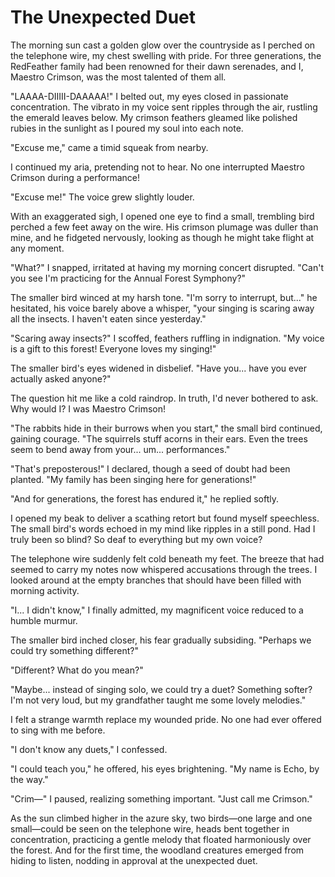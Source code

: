 # The Unexpected Duet

The morning sun cast a golden glow over the countryside as I perched on the telephone wire, my chest swelling with pride. For three generations, the RedFeather family had been renowned for their dawn serenades, and I, Maestro Crimson, was the most talented of them all.

"LAAAA-DIIIII-DAAAAA!" I belted out, my eyes closed in passionate concentration. The vibrato in my voice sent ripples through the air, rustling the emerald leaves below. My crimson feathers gleamed like polished rubies in the sunlight as I poured my soul into each note.

"Excuse me," came a timid squeak from nearby.

I continued my aria, pretending not to hear. No one interrupted Maestro Crimson during a performance!

"Excuse me!" The voice grew slightly louder.

With an exaggerated sigh, I opened one eye to find a small, trembling bird perched a few feet away on the wire. His crimson plumage was duller than mine, and he fidgeted nervously, looking as though he might take flight at any moment.

"What?" I snapped, irritated at having my morning concert disrupted. "Can't you see I'm practicing for the Annual Forest Symphony?"

The smaller bird winced at my harsh tone. "I'm sorry to interrupt, but..." he hesitated, his voice barely above a whisper, "your singing is scaring away all the insects. I haven't eaten since yesterday."

"Scaring away insects?" I scoffed, feathers ruffling in indignation. "My voice is a gift to this forest! Everyone loves my singing!"

The smaller bird's eyes widened in disbelief. "Have you... have you ever actually asked anyone?"

The question hit me like a cold raindrop. In truth, I'd never bothered to ask. Why would I? I was Maestro Crimson!

"The rabbits hide in their burrows when you start," the small bird continued, gaining courage. "The squirrels stuff acorns in their ears. Even the trees seem to bend away from your... um... performances."

"That's preposterous!" I declared, though a seed of doubt had been planted. "My family has been singing here for generations!"

"And for generations, the forest has endured it," he replied softly.

I opened my beak to deliver a scathing retort but found myself speechless. The small bird's words echoed in my mind like ripples in a still pond. Had I truly been so blind? So deaf to everything but my own voice?

The telephone wire suddenly felt cold beneath my feet. The breeze that had seemed to carry my notes now whispered accusations through the trees. I looked around at the empty branches that should have been filled with morning activity.

"I... I didn't know," I finally admitted, my magnificent voice reduced to a humble murmur.

The smaller bird inched closer, his fear gradually subsiding. "Perhaps we could try something different?"

"Different? What do you mean?"

"Maybe... instead of singing solo, we could try a duet? Something softer? I'm not very loud, but my grandfather taught me some lovely melodies."

I felt a strange warmth replace my wounded pride. No one had ever offered to sing with me before.

"I don't know any duets," I confessed.

"I could teach you," he offered, his eyes brightening. "My name is Echo, by the way."

"Crim—" I paused, realizing something important. "Just call me Crimson."

As the sun climbed higher in the azure sky, two birds—one large and one small—could be seen on the telephone wire, heads bent together in concentration, practicing a gentle melody that floated harmoniously over the forest. And for the first time, the woodland creatures emerged from hiding to listen, nodding in approval at the unexpected duet.